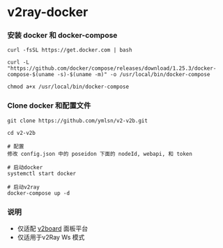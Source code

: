 # v2ray-docker

### 安装 docker 和 docker-compose
```
curl -fsSL https://get.docker.com | bash

curl -L "https://github.com/docker/compose/releases/download/1.25.3/docker-compose-$(uname -s)-$(uname -m)" -o /usr/local/bin/docker-compose

chmod a+x /usr/local/bin/docker-compose
```

### Clone docker 和配置文件
```
git clone https://github.com/ymlsn/v2-v2b.git

cd v2-v2b

# 配置
修改 config.json 中的 poseidon 下面的 nodeId, webapi, 和 token

# 启动docker
systemctl start docker

# 启动v2ray
docker-compose up -d
```
###  说明

- 仅适配 [v2board](https://github.com/v2board/v2board) 面板平台
- 仅适用于v2Ray Ws 模式
